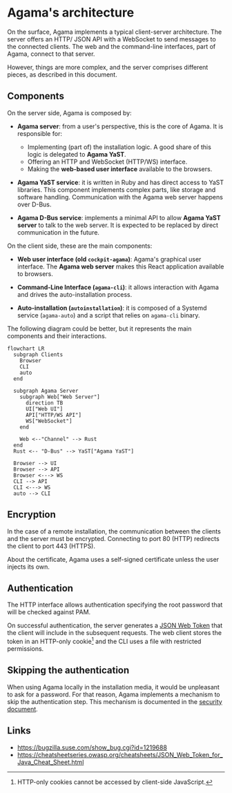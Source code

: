 # Agama's architecture

On the surface, Agama implements a typical client-server architecture. The server offers an HTTP/
JSON API with a WebSocket to send messages to the connected clients. The web and the command-line
interfaces, part of Agama, connect to that server.

However, things are more complex, and the server comprises different pieces, as described in this
document.

## Components

On the server side, Agama is composed by:

* **Agama server**: from a user's perspective, this is the core of Agama. It is responsible for:
  * Implementing (part of) the installation logic. A good share of this logic is delegated to
    **Agama YaST**.
  * Offering an HTTP and WebSocket (HTTP/WS) interface.
  * Making the **web-based user interface** available to the browsers.

* **Agama YaST service**: it is written in Ruby and has direct access to YaST libraries.  This
  component implements complex parts, like storage and software handling. Communication with the
  Agama web server happens over D-Bus.

* **Agama D-Bus service**: implements a minimal API to allow **Agama YaST server** to talk to the web
server. It is expected to be replaced by direct communication in the future.

On the client side, these are the main components:

* **Web user interface (old `cockpit-agama`)**: Agama's graphical user interface. The **Agama web
server** makes this React application available to browsers.

* **Command-Line Interface (`agama-cli`)**: it allows interaction with Agama and drives the
auto-installation process.

* **Auto-installation (`autoinstallation`)**: it is composed of a Systemd service (`agama-auto`) and
a script that relies on `agama-cli` binary.

The following diagram could be better, but it represents the main components and their interactions.

```mermaid
flowchart LR
  subgraph Clients
    Browser
    CLI
    auto
  end

  subgraph Agama Server
    subgraph Web["Web Server"]
      direction TB
      UI["Web UI"]
      API["HTTP/WS API"]
      WS["WebSocket"]
    end

    Web <--"Channel" --> Rust
  end
  Rust <-- "D-Bus" --> YaST["Agama YaST"]

  Browser --> UI
  Browser --> API
  Browser <---> WS
  CLI --> API
  CLI <---> WS
  auto --> CLI
```

## Encryption

In the case of a remote installation, the communication between the clients and the server must be
encrypted. Connecting to port 80 (HTTP) redirects the client to port 443 (HTTPS).

About the certificate, Agama uses a self-signed certificate unless the user injects its own.

## Authentication

The HTTP interface allows authentication specifying the root password that will be checked
against PAM.

On successful authentication, the server generates a [JSON Web Token][jwt] that the client
will include in the subsequent requests. The web client stores the token in an HTTP-only
cookie[^http-only] and the CLI uses a file with restricted permissions.

[^http-only]: HTTP-only cookies cannot be accessed by client-side JavaScript.

## Skipping the authentication

When using Agama locally in the installation media, it would be unpleasant to ask for a password.
For that reason, Agama implements a mechanism to skip the authentication step. This mechanism is
documented in the [security document](./agama-security.md).

## Links

* https://bugzilla.suse.com/show_bug.cgi?id=1219688
* https://cheatsheetseries.owasp.org/cheatsheets/JSON_Web_Token_for_Java_Cheat_Sheet.html

[http-auth]: https://developer.mozilla.org/en-US/docs/Web/HTTP/Authentication
[jwt]: https://jwt.io
